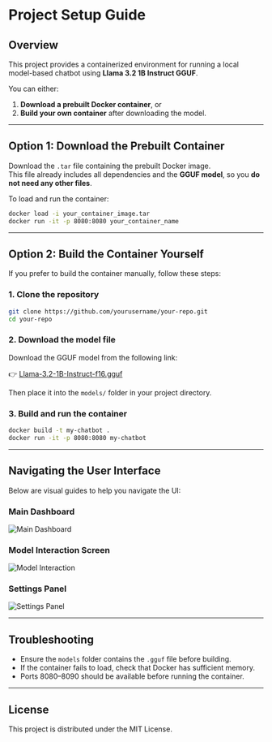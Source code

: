 # Project Setup Guide

## Overview
This project provides a containerized environment for running a local model-based chatbot using **Llama 3.2 1B Instruct GGUF**.

You can either:
1. **Download a prebuilt Docker container**, or  
2. **Build your own container** after downloading the model.

---

## Option 1: Download the Prebuilt Container

Download the `.tar` file containing the prebuilt Docker image.  
This file already includes all dependencies and the **GGUF model**, so you **do not need any other files**.

To load and run the container:

```bash
docker load -i your_container_image.tar
docker run -it -p 8080:8080 your_container_name
```

---

## Option 2: Build the Container Yourself

If you prefer to build the container manually, follow these steps:

### 1. Clone the repository
```bash
git clone https://github.com/yourusername/your-repo.git
cd your-repo
```

### 2. Download the model file
Download the GGUF model from the following link:

👉 [Llama-3.2-1B-Instruct-f16.gguf](https://huggingface.co/bartowski/Llama-3.2-1B-Instruct-GGUF/blob/main/Llama-3.2-1B-Instruct-f16.gguf)

Then place it into the `models/` folder in your project directory.

### 3. Build and run the container
```bash
docker build -t my-chatbot .
docker run -it -p 8080:8080 my-chatbot
```

---

## Navigating the User Interface

Below are visual guides to help you navigate the UI:

### Main Dashboard
![Main Dashboard](images/ui_dashboard.png)

### Model Interaction Screen
![Model Interaction](images/ui_model_interaction.png)

### Settings Panel
![Settings Panel](images/ui_settings.png)

---

## Troubleshooting

- Ensure the `models` folder contains the `.gguf` file before building.
- If the container fails to load, check that Docker has sufficient memory.
- Ports 8080–8090 should be available before running the container.

---

## License
This project is distributed under the MIT License.
